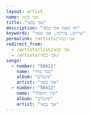 ```yaml
---
layout: artist
name: אבי בבאי
title: "אבי בבאי"
description: "דף האמן אבי בבאי"
keywords: "שירים, מוזיקה, אבי בבאי"
permalink: /artists/אבי-בבאי
redirect_from:
  - /artists/list/אבי בבאי
  - /artists/אבי-בבאי/
songs:
  - number: "56611"
    name: "בכל כוחי"
    album: "סינגלים"
    artist: "אבי בבאי"
  - number: "56612"
    name: "שיר החפלה"
    album: "סינגלים"
    artist: "אבי בבאי"
---
```


